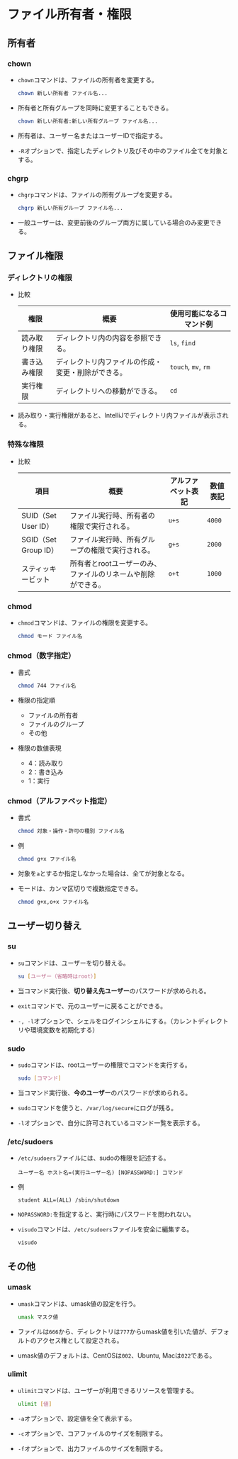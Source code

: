 # ファイル所有者・権限

## 所有者

### chown

- `chown`コマンドは、ファイルの所有者を変更する。

  ```bash
  chown 新しい所有者 ファイル名...
  ```

- 所有者と所有グループを同時に変更することもできる。

  ```bash
  chown 新しい所有者:新しい所有グループ ファイル名...
  ```

- 所有者は、ユーザー名またはユーザーIDで指定する。

- `-R`オプションで、指定したディレクトリ及びその中のファイル全てを対象とする。

### chgrp

- `chgrp`コマンドは、ファイルの所有グループを変更する。

  ```bash
  chgrp 新しい所有グループ ファイル名...
  ```

- 一般ユーザーは、変更前後のグループ両方に属している場合のみ変更できる。

## ファイル権限

### ディレクトリの権限

- 比較

  | 権限         | 概要                                               | 使用可能になるコマンド例 |
  | ------------ | -------------------------------------------------- | ------------------------ |
  | 読み取り権限 | ディレクトリ内の内容を参照できる。                 | `ls`, `find`             |
  | 書き込み権限 | ディレクトリ内ファイルの作成・変更・削除ができる。 | `touch`, `mv`, `rm`      |
  | 実行権限     | ディレクトリへの移動ができる。                     | `cd`                     |

- 読み取り・実行権限があると、IntelliJでディレクトリ内ファイルが表示される。

### 特殊な権限

- 比較

  | 項目                 | 概要                                                         | アルファベット表記 | 数値表記 |
  | -------------------- | ------------------------------------------------------------ | ------------------ | -------- |
  | SUID（Set User ID）  | ファイル実行時、所有者の権限で実行される。                   | `u+s`              | `4000`   |
  | SGID（Set Group ID） | ファイル実行時、所有グループの権限で実行される。             | `g+s`              | `2000`   |
  | スティッキービット   | 所有者とrootユーザーのみ、ファイルのリネームや削除ができる。 | `o+t`              | `1000`   |

### chmod

- `chmod`コマンドは、ファイルの権限を変更する。

  ```bash
  chmod モード ファイル名
  ```

### chmod（数字指定）

- 書式

  ```bash
  chmod 744 ファイル名
  ```

- 権限の指定順
  - ファイルの所有者
  - ファイルのグループ
  - その他
- 権限の数値表現
  - 4：読み取り
  - 2：書き込み
  - 1：実行

### chmod（アルファベット指定）

- 書式

  ```bash
  chmod 対象・操作・許可の種別 ファイル名
  ```

- 例

  ```bash
  chmod g+x ファイル名
  ```

- 対象を`a`とするか指定しなかった場合は、全てが対象となる。
- モードは、カンマ区切りで複数指定できる。

  ```bash
  chmod g+x,o+x ファイル名
  ```

## ユーザー切り替え

### su

- `su`コマンドは、ユーザーを切り替える。

  ```bash
  su [ユーザー（省略時はroot）]
  ```

- 当コマンド実行後、**切り替え先ユーザー**のパスワードが求められる。

- `exit`コマンドで、元のユーザーに戻ることができる。

- `-, -l`オプションで、シェルをログインシェルにする。（カレントディレクトリや環境変数を初期化する）

### sudo

- `sudo`コマンドは、rootユーザーの権限でコマンドを実行する。

  ```bash
  sudo [コマンド]
  ```

- 当コマンド実行後、**今のユーザー**のパスワードが求められる。

- `sudo`コマンドを使うと、`/var/log/secure`にログが残る。

- `-l`オプションで、自分に許可されているコマンド一覧を表示する。

### /etc/sudoers

- `/etc/sudoers`ファイルには、sudoの権限を記述する。

  ```text
  ユーザー名 ホスト名=(実行ユーザー名) [NOPASSWORD:] コマンド
  ```

- 例

  ```text
  student ALL=(ALL) /sbin/shutdown
  ```

- `NOPASSWORD:`を指定すると、実行時にパスワードを問われない。

- `visudo`コマンドは、`/etc/sudoers`ファイルを安全に編集する。

  ```bash
  visudo
  ```

## その他

### umask

- `umask`コマンドは、umask値の設定を行う。

  ```bash
  umask マスク値
  ```

- ファイルは`666`から、ディレクトリは`777`からumask値を引いた値が、デフォルトのアクセス権として設定される。
- umask値のデフォルトは、CentOSは`002`、Ubuntu, Macは`022`である。

### ulimit

- `ulimit`コマンドは、ユーザーが利用できるリソースを管理する。

  ```bash
  ulimit [値]
  ```

- `-a`オプションで、設定値を全て表示する。
- `-c`オプションで、コアファイルのサイズを制限する。
- `-f`オプションで、出力ファイルのサイズを制限する。
